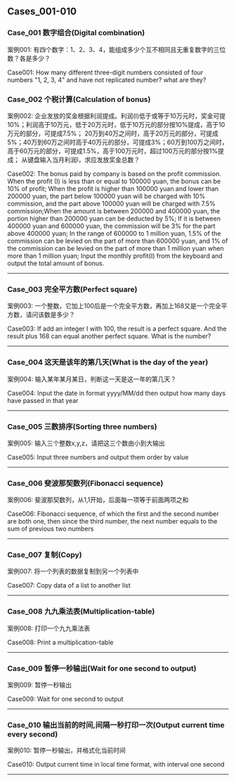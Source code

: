 ## Cases_001-010

### Case_001 数字组合(Digital combination)
案例001: 有四个数字：1、2、3、4，能组成多少个互不相同且无重复数字的三位数？各是多少？

Case001: How many different three-digit numbers consisted of four numbers "1, 2, 3, 4" and have not replicated number? what are they?

### Case_002 个税计算(Calculation of bonus)
案例002: 企业发放的奖金根据利润提成。利润(I)低于或等于10万元时，奖金可提10%；利润高于10万元，低于20万元时，低于10万元的部分按10%提成，高于10万元的部分，可提成7.5%；
20万到40万之间时，高于20万元的部分，可提成5%；40万到60万之间时高于40万元的部分，可提成3%；60万到100万之间时，高于60万元的部分，可提成1.5%，高于100万元时，超过100万元的部分按1%提成；
从键盘输入当月利润I，求应发放奖金总数？

Case002: The bonus paid by company is based on the profit commission. When the profit (I) is less than or equal to 100000 yuan, the bonus can be 10% of profit; When the profit is higher than 100000 yuan and lower than 200000 yuan, the part below 100000 yuan will be charged with 10% commission,
and the part above 100000 yuan will be charged with 7.5% commission;When the amount is between 200000 and 400000 yuan, the portion higher than 200000 yuan can be deducted by 5%; If it is between 400000 yuan and 600000 yuan, the commission will be 3% for the part above 400000 yuan;
In the range of 600000 to 1 million yuan, 1.5% of the commission can be levied on the part of more than 600000 yuan, and 1% of the commission can be levied on the part of more than 1 million yuan when more than 1 million yuan;
Input the monthly profit(I) from the keyboard and output the total amount of bonus.

---

### Case_003 完全平方数(Perfect square)
案例003: 一个整数，它加上100后是一个完全平方数，再加上168又是一个完全平方数，请问该数是多少？

Case003: If add an integer I with 100, the result is a perfect square. And the result plus 168 can equal another perfect square. What is the number?

---

### Case_004 这天是该年的第几天(What is the day of the year)
案例004: 输入某年某月某日，判断这一天是这一年的第几天？

Case004: Input the date in format yyyy/MM/dd then output how many days have passed in that year

---

### Case_005 三数排序(Sorting three numbers)
案例005: 输入三个整数x,y,z，请把这三个数由小到大输出

Case005: Input three numbers and output them order by value

---

### Case_006 斐波那契数列(Fibonacci sequence)
案例006: 斐波那契数列，从1,1开始，后面每一项等于前面两项之和

Case006: Fibonacci sequence, of which the first and the second number are both one, then since the third number, the next number equals to the sum of previous two numbers

---

### Case_007 复制(Copy)
案例007: 将一个列表的数据复制到另一个列表中

Case007: Copy data of a list to another list

---

### Case_008 九九乘法表(Multiplication-table)
案例008: 打印一个九九乘法表

Case008: Print a multiplication-table

---

### Case_009 暂停一秒输出(Wait for one second to output)
案例009: 暂停一秒输出

Case009: Wait for one second to output

___

### Case_010 输出当前的时间,间隔一秒打印一次(Output current time every second)
案例010: 暂停一秒输出，并格式化当前时间

Case010: Output current time in local time format, with interval one second
___


